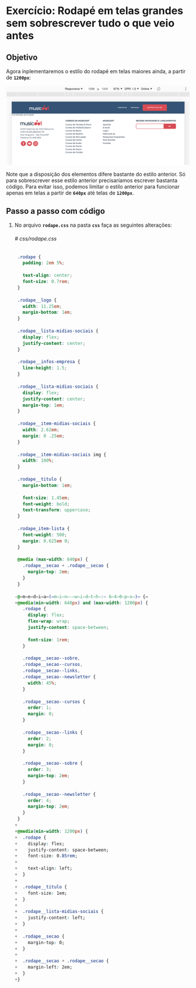 # Exercício: Rodapé em telas grandes sem sobrescrever tudo o que veio antes

## Objetivo
      
Agora inplementaremos o estilo do rodapé em telas maiores ainda, a partir de **`1200px`**:

![O rodapé desktop {w=45}](assets/images/27-rodape__responsivo-desktop--media/27-rodape__responsivo-desktop.png)

Note que a disposição dos elementos difere bastante do estilo anterior. Só para sobrescrever esse estilo anterior precisaríamos escrever bastanta código. Para evitar isso, podemos limitar o estilo anterior para funcionar apenas em telas a partir de **`640px`** até telas de **`1200px`**.

## Passo a passo com código

1. No arquivo **`rodape.css`** na pasta **`css`** faça as seguintes alterações:

    ###### # css/rodape.css
    ```css
     .rodape {
       padding: 2em 5%;
     
       text-align: center;
       font-size: 0.7rem;
     }
     
     .rodape__logo {
       width: 11.25em;
       margin-bottom: 1em;
     }
     
     .rodape__lista-midias-sociais {
       display: flex;
       justify-content: center;
     }
     
     .rodape__infos-empresa {
       line-height: 1.5;
     }
     
     .rodape__lista-midias-sociais {
       display: flex;
       justify-content: center;
       margin-top: 1em;
     }
     
     .rodape__item-midias-sociais {
       width: 2.62em;
       margin: 0 .25em;
     }
     
     .rodape__item-midias-sociais img {
       width: 100%;
     }
     
     .rodape__titulo {
       margin-bottom: 1em;
     
       font-size: 1.45em;
       font-weight: bold;
       text-transform: uppercase;
     }
     
     .rodape_item-lista {  
       font-weight: 500;
       margin: 0.625em 0;
     }
     
     @media (max-width: 640px) {
       .rodape__secao + .rodape__secao {
         margin-top: 2em;
       }  
     }
     
    -@̶m̶e̶d̶i̶a̶(̶m̶i̶n̶-̶w̶i̶d̶t̶h̶:̶ 6̶4̶0̶p̶x̶)̶ {̶
    +@media(min-width: 640px) and (max-width: 1200px) {
       .rodape {
         display: flex;
         flex-wrap: wrap;
         justify-content: space-between;
     
         font-size: 1rem;
       }
     
       .rodape__secao--sobre,
       .rodape__secao--cursos,
       .rodape__secao--links,
       .rodape__secao--newsletter {
         width: 45%;
       }
     
       .rodape__secao--cursos {
         order: 1;
         margin: 0;
       }
     
       .rodape__secao--links {
         order: 2;
         margin: 0;
       }
     
       .rodape__secao--sobre {
         order: 3;
         margin-top: 2em;
       }
     
       .rodape__secao--newsletter {
         order: 4;
         margin-top: 2em;
       }
     }
    +
    +@media(min-width: 1200px) {
    +  .rodape {
    +    display: flex;
    +    justify-content: space-between;
    +    font-size: 0.85rem;
    +    
    +    text-align: left;
    +  }
    +
    +  .rodape__titulo {
    +    font-size: 1em;
    +  }
    +
    +  .rodape__lista-midias-sociais {
    +    justify-content: left;
    +  }
    +
    +  .rodape__secao {
    +    margin-top: 0;
    +  }
    +
    +  .rodape__secao + .rodape__secao {
    +    margin-left: 2em;
    +  }
    +}
    ```

